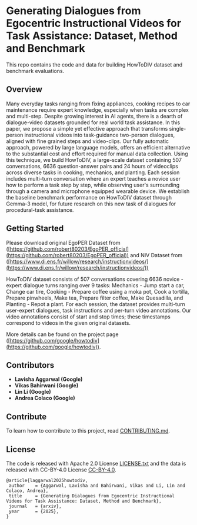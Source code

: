 # Generating Dialogues from Egocentric Instructional Videos for Task Assistance: Dataset, Method and Benchmark

This repo contains the code and data for building HowToDIV dataset and benchmark evaluations.

## Overview
Many everyday tasks ranging from fixing appliances, cooking recipes to car maintenance require expert knowledge,  especially when tasks are complex and multi-step. Despite growing interest in AI agents, there is a dearth of dialogue-video datasets grounded for real world task assistance. In this paper, we propose a simple yet effective approach that transforms single-person instructional videos into task-guidance two-person dialogues, aligned with fine grained steps and video-clips. Our fully automatic approach, powered by large language models, offers an efficient alternative to the substantial cost and effort required for manual data collection. Using this technique, we build HowToDIV, a large-scale dataset containing 507 conversations, 6636 question-answer pairs and 24 hours of videoclips across diverse tasks in cooking, mechanics, and planting. Each session includes multi-turn conversation where an expert teaches a novice user how to perform a task step by step, while observing user's surrounding through a camera and microphone equipped wearable device. We establish the baseline benchmark performance on HowToDIV dataset through Gemma-3 model, for future research on this new task of dialogues for procedural-task assistance.


## Getting Started
Please download original EgoPER Dataset from ([https://github.com/robert80203/EgoPER_official](https://github.com/robert80203/EgoPER_official)) and NIV Dataset from ([https://www.di.ens.fr/willow/research/instructionvideos/](https://www.di.ens.fr/willow/research/instructionvideos/))

HowToDIV dataset consists of 507 conversations covering 6636 novice - expert dialogue turns ranging over 9 tasks: Mechanics - Jump start a car, Change car tire, Cooking - Prepare coffee using a moka pot, Cook a tortilla, Prepare pinwheels, Make tea, Prepare filter coffee, Make Quesadilla, and Planting - Repot a plant. For each session, the dataset provides multi-turn user-expert dialogues, task instructions and per-turn video annotations. Our video annotations consist of start and stop times; these timestamps correspond to videos in the given original datasets.

More details can be found on the project page ([https://github.com/google/howtodiv](https://github.com/google/howtodiv)).


## Contributors
- **Lavisha Aggarwal (Google)**
- **Vikas Bahirwani (Google)**
- **Lin Li (Google)**
- **Andrea Colaco (Google)**

## Contribute
To learn how to contribute to this project, read [CONTRIBUTING.md](docs/contributing.md).

## License
The code is released with Apache 2.0 License [LICENSE.txt](LICENSE) and the data is released with CC-BY-4.0 License [CC-BY-4.0](data/CC-BY-4.0).

 ```
@article{laggarwal2025howtodiv,
  author    = {Aggarwal, Lavisha and Bahirwani, Vikas and Li, Lin and Colaco, Andrea},
  title     = {Generating Dialogues from Egocentric Instructional Videos for Task Assistance: Dataset, Method and Benchmark},
  journal   = {arxiv},
  year      = {2025},
}
```

